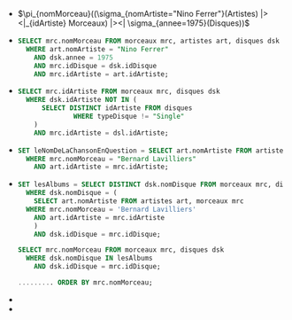 - $\pi_{nomMorceau}((\sigma_{nomArtiste="Nino Ferrer"}(Artistes) |><|_{idArtiste} Morceaux) |><| \sigma_{annee=1975}(Disques))$
- ```sql
  SELECT mrc.nomMorceau FROM morceaux mrc, artistes art, disques dsk
  	WHERE art.nomArtiste = "Nino Ferrer"
      AND dsk.annee = 1975
      AND mrc.idDisque = dsk.idDisque
      AND mrc.idArtiste = art.idArtiste;
  ```
- ```sql
  SELECT mrc.idArtiste FROM morceaux mrc, disques dsk
  	WHERE dsk.idArtiste NOT IN (
      	SELECT DISTINCT idArtiste FROM disques
        		WHERE typeDisque != "Single"
      )
      AND mrc.idArtiste = dsl.idArtiste;
  ```
- ```sql
  SET leNomDeLaChansonEnQuestion = SELECT art.nomArtiste FROM artistes art, morceaux mrc
  	WHERE mrc.nomMorceau = "Bernard Lavilliers"
      AND art.idArtiste = mrc.idArtiste;
  ```
- ```sql
  SET lesAlbums = SELECT DISTINCT dsk.nomDisque FROM morceaux mrc, disques dsk
  	WHERE dsk.nomDisque = (
      SELECT art.nomArtiste FROM artistes art, morceaux mrc
  	WHERE mrc.nomMorceau = 'Bernard Lavilliers'
      AND art.idArtiste = mrc.idArtiste
      )
      AND dsk.idDisque = mrc.idDisque;
  
  SELECT mrc.nomMorceau FROM morceaux mrc, disques dsk
  	WHERE dsk.nomDisque IN lesAlbums
      AND dsk.idDisque = mrc.idDisque;
  
  ......... ORDER BY mrc.nomMorceau;
  ```
-
-